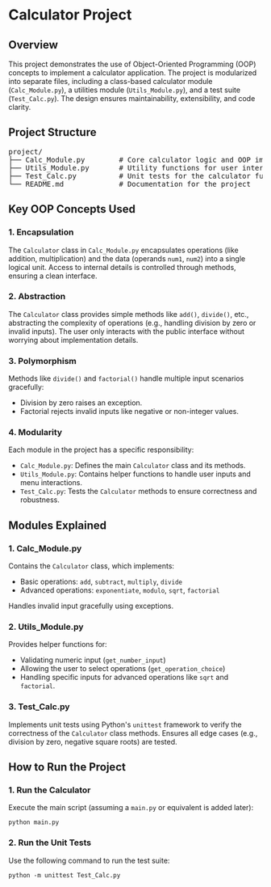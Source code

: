 <h1>Calculator Project</h1>

<h2>Overview</h2>
<p>
  This project demonstrates the use of Object-Oriented Programming (OOP) concepts to implement a calculator application.
  The project is modularized into separate files, including a class-based calculator module (<code>Calc_Module.py</code>), 
  a utilities module (<code>Utils_Module.py</code>), and a test suite (<code>Test_Calc.py</code>). 
  The design ensures maintainability, extensibility, and code clarity.
</p>

<h2>Project Structure</h2>
<pre>
project/
├── Calc_Module.py        # Core calculator logic and OOP implementation
├── Utils_Module.py       # Utility functions for user interaction
├── Test_Calc.py          # Unit tests for the calculator functionality
└── README.md             # Documentation for the project
</pre>

<h2>Key OOP Concepts Used</h2>

<h3>1. Encapsulation</h3>
<p>
  The <code>Calculator</code> class in <code>Calc_Module.py</code> encapsulates operations (like addition, multiplication) 
  and the data (operands <code>num1</code>, <code>num2</code>) into a single logical unit. 
  Access to internal details is controlled through methods, ensuring a clean interface.
</p>

<h3>2. Abstraction</h3>
<p>
  The <code>Calculator</code> class provides simple methods like <code>add()</code>, <code>divide()</code>, etc., 
  abstracting the complexity of operations (e.g., handling division by zero or invalid inputs). 
  The user only interacts with the public interface without worrying about implementation details.
</p>

<h3>3. Polymorphism</h3>
<p>
  Methods like <code>divide()</code> and <code>factorial()</code> handle multiple input scenarios gracefully:
  <ul>
      <li>Division by zero raises an exception.</li>
      <li>Factorial rejects invalid inputs like negative or non-integer values.</li>
  </ul>
</p>

<h3>4. Modularity</h3>
<p>
  Each module in the project has a specific responsibility:
  <ul>
      <li><code>Calc_Module.py</code>: Defines the main <code>Calculator</code> class and its methods.</li>
      <li><code>Utils_Module.py</code>: Contains helper functions to handle user inputs and menu interactions.</li>
      <li><code>Test_Calc.py</code>: Tests the <code>Calculator</code> methods to ensure correctness and robustness.</li>
  </ul>
</p>

<h2>Modules Explained</h2>

<h3>1. Calc_Module.py</h3>
<p>
  Contains the <code>Calculator</code> class, which implements:
  <ul>
      <li>Basic operations: <code>add</code>, <code>subtract</code>, <code>multiply</code>, <code>divide</code></li>
      <li>Advanced operations: <code>exponentiate</code>, <code>modulo</code>, <code>sqrt</code>, <code>factorial</code></li>
  </ul>
  Handles invalid input gracefully using exceptions.
</p>

<h3>2. Utils_Module.py</h3>
<p>
  Provides helper functions for:
  <ul>
      <li>Validating numeric input (<code>get_number_input</code>)</li>
      <li>Allowing the user to select operations (<code>get_operation_choice</code>)</li>
      <li>Handling specific inputs for advanced operations like <code>sqrt</code> and <code>factorial</code>.</li>
  </ul>
</p>

<h3>3. Test_Calc.py</h3>
<p>
  Implements unit tests using Python's <code>unittest</code> framework to verify the correctness of the <code>Calculator</code> class methods.
  Ensures all edge cases (e.g., division by zero, negative square roots) are tested.
</p>

<h2>How to Run the Project</h2>

<h3>1. Run the Calculator</h3>
<p>
  Execute the main script (assuming a <code>main.py</code> or equivalent is added later):
</p>
<pre><code>python main.py</code></pre>

<h3>2. Run the Unit Tests</h3>
<p>
  Use the following command to run the test suite:
</p>
<pre><code>python -m unittest Test_Calc.py</code></pre>